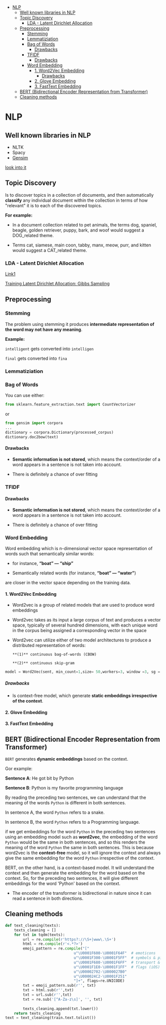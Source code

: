 <!--ts-->
   * [NLP](#nlp)
      * [Well known libraries in NLP](#well-known-libraries-in-nlp)
      * [Topic Discovery](#topic-discovery)
         * [LDA - Latent Dirichlet Allocation](#lda---latent-dirichlet-allocation)
      * [Preprocessing](#preprocessing)
         * [Stemming](#stemming)
         * [Lemmatiziation](#lemmatiziation)
         * [Bag of Words](#bag-of-words)
            * [Drawbacks](#drawbacks)
         * [TFIDF](#tfidf)
            * [Drawbacks](#drawbacks-1)
         * [Word Embedding](#word-embedding)
            * [1. Word2Vec Embedding](#1-word2vec-embedding)
               * [Drawbacks](#drawbacks-2)
            * [2. Glove Embedding](#2-glove-embedding)
            * [3. FastText Embedding](#3-fasttext-embedding)
      * [BERT (Bidirectional Encoder Representation from Transformer)](#bert-bidirectional-encoder-representation-from-transformer)
      * [Cleaning methods](#cleaning-methods)

<!-- Added by: gil_diy, at: Tue 15 Feb 2022 10:40:50 IST -->

<!--te-->

# NLP 

## Well known libraries in NLP

* NLTK
* Spacy
* [Gensim](https://github.com/RaRe-Technologies/gensim)


[look into it](https://youtu.be/m20_dfn6tsU)


## Topic Discovery

Is to discover topics in a collection of documents, and then automatically **classify** any individual document within the collection in terms of how "relevant" it is to each of the discovered topics.


**For example:**

* In a document collection related to pet animals, the terms dog, spaniel, beagle, golden retriever, puppy, bark, and woof would suggest a DOG_related theme.

* Terms cat, siamese, main coon, tabby, manx, meow, purr, and kitten would suggest a CAT_related theme.

### LDA - Latent Dirichlet Allocation

[Link1](https://youtu.be/T05t-SqKArY)


[Training Latent Dirichlet Allocation: Gibbs Sampling](https://youtu.be/BaM1uiCpj_E)


## Preprocessing

### Stemming

The problem using stemming it produces **intermediate representation of the word may not have any meaning**. 

**Example:** 

`intelligent` gets converted into `intelligen`

`final` gets converted into `fina`

### Lemmatiziation


### Bag of Words


You can use either: 
```python
from sklearn.feature_extraction.text import CountVectorizer
```

or 

```python
from gensim import corpora
...
dictionary = corpora.Dictionary(processed_corpus)
dictionary.doc2bow(text)
```

#### Drawbacks

* **Semantic information is not stored**, which means the context/order of a word appears in a sentence is not taken into account.

* There is definitely a chance of over fitting

### TFIDF

#### Drawbacks

* **Semantic information is not stored**, which means the context/order of a word appears in a sentence is not taken into account.

* There is definitely a chance of over fitting


### Word Embedding 

Word embedding which is n-dimensional vector space representation of words such that semantically similar words:

* for instance, **“boat” — “ship”**

* Semantically related words (for instance, **“boat” — “water”**) 

are closer in the vector space depending on the training data.

#### 1. Word2Vec Embedding


* Word2vec is a group of related models that are used to produce word embeddings

* Word2vec takes as its input a large corpus of text and produces a vector space, typically of several hundred dimensions, with each unique word in the corpus being assigned a corresponding vector in the space


* Word2vec can utilize either of two model architectures to produce a distributed representation of words: 

      **(1)** continuous bag-of-words (CBOW) 

      **(2)** continuous skip-gram

```python
model = Word2Vec(sent, min_count=1,size= 50,workers=3, window =3, sg = 1) # sg = skip-gram
```


##### Drawbacks

* Is context-free model, which generate **static embeddings irrespective of the context**.


#### 2. Glove Embedding

#### 3. FastText Embedding


## BERT (Bidirectional Encoder Representation from Transformer)

`BERT` generates **dynamic embeddings** based on the context.

Gor example:

**Sentence A**: He got bit by Python

**Sentence B**: Python is my favorite programming language

By reading the preceding two sentences, we can understand that the meaning of the words `Python`
is different in both sentences. 

In sentence A, the word `Python` refers to a snake.

In sentence B, the word `Python` refers to a Programming language.

if we get embeddings for the word `Python` in the preceding two sentences using an
embedding model such as **word2vec**, the embedding of the word `Python` would be the
same in both sentences, and so this renders the meaning of the word `Python` the same in
both sentences. 
This is because word2vec is the **context-free** model, so it will ignore the
context and always give the same embedding for the word `Python` irrespective of the
context.


BERT, on the other hand, is a context-based model. It will understand the context and then
generate the embedding for the word based on the context. So, for the preceding two
sentences, it will give different embeddings for the word 'Python' based on the context.

* The encoder of the transformer is bidirectional in nature since it can read a sentence in both directions. 


## Cleaning methods

```python
def text_cleaning(texts):
    texts_cleaning = []
    for txt in tqdm(texts):
        url = re.compile(r'https?://\S+|www\.\S+')
        html = re.compile(r'<.*?>')
        emoji_pattern = re.compile("["
                               u"\U0001F600-\U0001F64F"  # emoticons
                               u"\U0001F300-\U0001F5FF"  # symbols & pictographs
                               u"\U0001F680-\U0001F6FF"  # transport & map symbols
                               u"\U0001F1E0-\U0001F1FF"  # flags (iOS)
                               u"\U00002702-\U000027B0"
                               u"\U000024C2-\U0001F251"
                               "]+", flags=re.UNICODE)
        txt = emoji_pattern.sub(r'', txt)
        txt = html.sub(r'',txt)
        txt = url.sub(r'',txt)
        txt = re.sub('[^A-Za-z\s]', '', txt)
        
        texts_cleaning.append(txt.lower())
    return texts_cleaning
text = text_cleaning(train.text.tolist())
```
